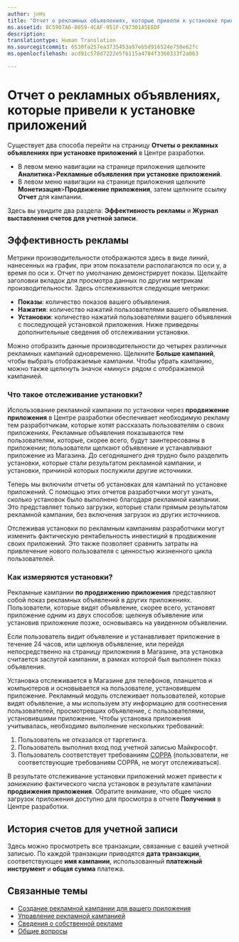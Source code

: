 ```yaml
---
author: jnHs
title: "Отчет о рекламных объявлениях, которые привели к установке приложений"
ms.assetid: 8C5907A6-8059-4CAF-951F-C97301A5EEDF
description: 
translationtype: Human Translation
ms.sourcegitcommit: 6530fa257ea3735453a97eb5d916524e750e62fc
ms.openlocfilehash: acd91c578d7222e5fb115a4784f3360333f2a063

---
```


# Отчет о рекламных объявлениях, которые привели к установке приложений

Существует два способа перейти на страницу **Отчеты о рекламных объявлениях при установке приложений** в Центре разработки.

-   В левом меню навигации на странице приложения щелкните **Аналитика**&gt;**Рекламные объявления при установке приложений**.
-   В левом меню навигации на странице приложения щелкните **Монетизация**&gt;**Продвижение приложения**, затем щелкните ссылку **Отчет** для кампании.

Здесь вы увидите два раздела: **Эффективность рекламы** и **Журнал выставления счетов для учетной записи**.

## Эффективность рекламы

Метрики производительности отображаются здесь в виде линий, нанесенных на график, при этом показатели располагаются по оси y, а время по оси x. Отчет по умолчанию демонстрирует показы. Щелкайте заголовки вкладок для просмотра данных по другим метрикам производительности. Здесь отслеживаются следующие метрики:

-   **Показы**: количество показов вашего объявления.
-   **Нажатия**: количество нажатий пользователями вашего объявления.
-   **Установки**: количество нажатий пользователями вашего объявления с последующей установкой приложения. Ниже приведены дополнительные сведения об отслеживании установки.

Можно отобразить данные производительности до четырех различных рекламных кампаний одновременно. Щелкните **Больше кампаний**, чтобы выбрать отображаемые кампании. Чтобы убрать кампанию, можно также щелкнуть значок «минус» рядом с отображаемой кампанией.

### Что такое отслеживание установки?

Использование рекламной кампании по установки через **продвижение приложения** в Центре разработки обеспечивает необходимую рекламу тем разработчикам, которые хотят рассказать пользователям о своих приложениях. Рекламные объявления показываются тем пользователям, которые, скорее всего, будут заинтересованы в приложении; пользователи щелкают объявление и устанавливают приложение из Магазина. До сегодняшнего дня трудно было разделить установки, которые стали результатом рекламной кампании, и установки, причиной которых послужили другие источники.

Теперь мы включили отчеты об установках для кампаний по установке приложений. С помощью этих отчетов разработчики могут узнать, сколько установок было выполнено благодаря рекламной кампании. Это представляет только загрузки, которые стали прямым результатом рекламной кампании, без включения загрузок из других источников.

Отслеживая установки по рекламным кампаниям разработчики могут изменить фактическую рентабельность инвестиций в продвижение своих приложений. Это также позволяет сравнить затраты на привлечение нового пользователя с ценностью жизненного цикла пользователей.

### Как измеряются установки?

Рекламные кампании **по продвижению приложения** представляют собой показ рекламных объявлений в других приложениях. Пользователи, которые видят объявление, скорее всего, установят приложение одним из двух способов: щелкнув объявление или установив приложение позже, основываясь на увиденном объявлении.

Если пользователь видит объявление и устанавливает приложение в течение 24 часов, или щелкнув объявление, или перейдя непосредственно на страницу приложения в Магазине, эта установка считается заслугой кампании, в рамках которой был выполнен показ объявления.

Установка отслеживается в Магазине для телефонов, планшетов и компьютеров и основывается на пользователе, установившем приложение. Рекламный модуль отслеживает пользователей, которые видят объявление, а мы используем эту информацию для соотнесения пользователей, просмотревших объявление, с пользователями, установившими приложение. Чтобы установка приложения учитывалась, необходимо выполнение нескольких требований:

1.  Пользователь не отказался от таргетинга.
2.  Пользователь выполнил вход под учетной записью Майкрософт.
3.  Пользователь соответствует требованиям [COPPA](http://go.microsoft.com/fwlink?LinkId=536558) (пользователи, не соответствующие требованиям COPPA, не могут отслеживаться).

В результате отслеживание установки приложений может привести к *занижению* фактического числа установок в результате кампании **продвижения приложения**. Обратите внимание, что общее число загрузок приложения доступно для просмотра в отчете **Получения** в Центре разработки.

## История счетов для учетной записи

Здесь можно просмотреть все транзакции, связанные с вашей учетной записью. По каждой транзакции приводятся **дата транзакции**, соответствующее **имя кампании**, использованный **платежный инструмент** и **общая сумма** платежа.

## Связанные темы

* [Создание рекламной кампании для вашего приложения](create-an-ad-campaign-for-your-app.md)
* [Управление рекламной кампанией](managing-your-ad-campaign.md)
* [Сведения о собственной рекламе](about-house-ads.md)
* [Общие вопросы](common-questions.md)
 

 







<!--HONumber=Jun16_HO4-->


